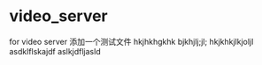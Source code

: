 # video_server
for video server
添加一个测试文件
 hkjhkhgkhk
 bjkhjlj;jl;
 hkjkhkjlkjoljl
 asdklflskajdf
 aslkjdfljasld
 